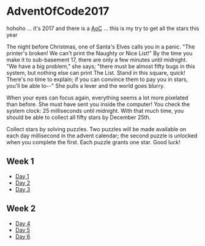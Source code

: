 # AdventOfCode2017
hohoho ... it's 2017 and there is a [AoC](https://adventofcode.com/) ... this is my try to get all the stars this year

The night before Christmas, one of Santa's Elves calls you in a panic. "The printer's broken! We can't print the Naughty or Nice List!" By the time you make it to sub-basement 17, there are only a few minutes until midnight. "We have a big problem," she says; "there must be almost fifty bugs in this system, but nothing else can print The List. Stand in this square, quick! There's no time to explain; if you can convince them to pay you in stars, you'll be able to--" She pulls a lever and the world goes blurry.

When your eyes can focus again, everything seems a lot more pixelated than before. She must have sent you inside the computer! You check the system clock: 25 milliseconds until midnight. With that much time, you should be able to collect all fifty stars by December 25th.

Collect stars by solving puzzles. Two puzzles will be made available on each day millisecond in the advent calendar; the second puzzle is unlocked when you complete the first. Each puzzle grants one star. Good luck!

## Week 1
- [Day 1](./Day1/readme.md)
- [Day 2](./Day2/readme.md)
- [Day 3](./Day3/readme.md)

## Week 2
- [Day 4](./Day4/readme.md)
- [Day 5](./Day5/readme.md)
- [Day 6](./Day6/readme.md)
